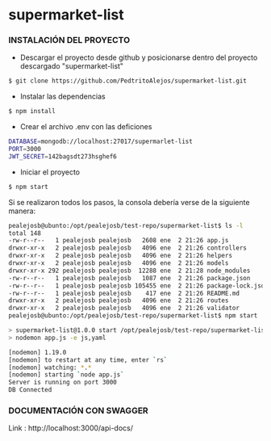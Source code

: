 # supermarket-list
### INSTALACIÓN DEL PROYECTO 

 - Descargar el proyecto desde github y posicionarse dentro del proyecto descargado "supermarket-list"
```sh
$ git clone https://github.com/PedtritoAlejos/supermarket-list.git 
```

 - Instalar las dependencias
```sh
$ npm install
```
 - Crear el archivo .env con las deficiones
 
 ```sh
DATABASE=mongodb://localhost:27017/supermarlet-list
PORT=3000
JWT_SECRET=142bagsdt273hsghef6
```
- Iniciar el proyecto 
 ```sh
$ npm start
```

Si se realizaron todos los pasos, la consola debería verse de la siguiente manera:

```sh
pealejosb@ubunto:/opt/pealejosb/test-repo/supermarket-list$ ls -l
total 148
-rw-r--r--   1 pealejosb pealejosb   2608 ene  2 21:26 app.js
drwxr-xr-x   2 pealejosb pealejosb   4096 ene  2 21:26 controllers
drwxr-xr-x   2 pealejosb pealejosb   4096 ene  2 21:26 helpers
drwxr-xr-x   2 pealejosb pealejosb   4096 ene  2 21:26 models
drwxr-xr-x 292 pealejosb pealejosb  12288 ene  2 21:28 node_modules
-rw-r--r--   1 pealejosb pealejosb   1087 ene  2 21:26 package.json
-rw-r--r--   1 pealejosb pealejosb 105455 ene  2 21:26 package-lock.json
-rw-r--r--   1 pealejosb pealejosb    417 ene  2 21:26 README.md
drwxr-xr-x   2 pealejosb pealejosb   4096 ene  2 21:26 routes
drwxr-xr-x   2 pealejosb pealejosb   4096 ene  2 21:26 validator
pealejosb@ubunto:/opt/pealejosb/test-repo/supermarket-list$ npm start

> supermarket-list@1.0.0 start /opt/pealejosb/test-repo/supermarket-list
> nodemon app.js -e js,yaml

[nodemon] 1.19.0
[nodemon] to restart at any time, enter `rs`
[nodemon] watching: *.*
[nodemon] starting `node app.js`
Server is running on port 3000
DB Connected


```

### DOCUMENTACIÓN CON SWAGGER
Link : http://localhost:3000/api-docs/
